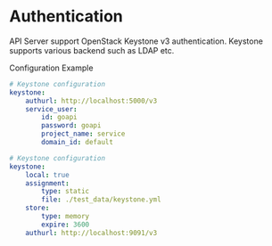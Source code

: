 # Authentication

API Server support OpenStack Keystone v3 authentication.
Keystone supports various backend such as LDAP etc.

Configuration Example

```yaml
# Keystone configuration
keystone:
    authurl: http://localhost:5000/v3
    service_user:
        id: goapi
        password: goapi
        project_name: service
        domain_id: default
```

```yaml
# Keystone configuration
keystone:
    local: true
    assignment:
        type: static
        file: ./test_data/keystone.yml
    store:
        type: memory
        expire: 3600
    authurl: http://localhost:9091/v3
```
